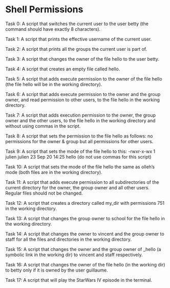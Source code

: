 # Shell Permissions

Task 0: A script that switches the current user to the user betty (the command should have exactly 8 characters).

Task 1: A script that prints the effective username of the current user.

Task 2: A script that prints all the groups the current user is part of.

Task 3: A script that changes the owner of the file hello to the user betty.

Task 4: A script that creates an empty file called hello.

Task 5: A script that adds execute permission to the owner of the file hello (the file hello will be in the working directory).

Task 6: A script that adds execute permission to the owner and the group owner, and read permission to other users, to the file hello in the working directory.

Task 7: A script that adds execution permission to the owner, the group owner and the other users, to the file hello in the working directory and without using commas in the script.

Task 8: A script that sets the permission to the file hello as follows: no permissions for the owner & group but all permissions for other users.

Task 9: A script that sets the mode of the file hello to this: -rwxr-x-wx 1 julien julien 23 Sep 20 14:25 hello (do not use commas for this script)

Task 10: A script that sets the mode of the file hello the same as olleh’s mode (both files are in the working directory).

Task 11: A script that adds execute permission to all subdirectories of the current directory for the owner, the group owner and all other users. Regular files should not be changed.

Task 12: A script that creates a directory called my_dir with permissions 751 in the working directory.

Task 13: A script that changes the group owner to school for the file hello in the working directory.

Task 14: A script that changes the owner to vincent and the group owner to staff for all the files and directories in the working directory.

Task 15: A script that changes the owner and the group owner of _hello (a symbolic link in the working dir) to vincent and staff respectively.

Task 16: A script that changes the owner of the file hello (in the working dir) to betty only if it is owned by the user guillaume.

Task 17: A script that will play the StarWars IV episode in the terminal.
